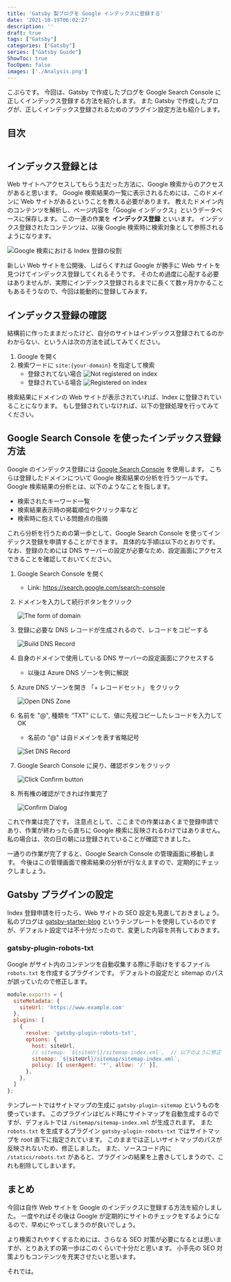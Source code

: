 ```yaml
---
title: 'Gatsby 製ブログを Google インデックスに登録する'
date: '2021-10-19T06:02:27'
description: ''
draft: true
tags: ["Gatsby"]
categories: ["Gatsby"]
series: ["Gatsby Guide"]
ShowToc: true
TocOpen: false
images: ['./Analysis.png']
---
```


こぷらです。
今回は、Gatsby で作成したブログを Google Search Console に正しくインデックス登録する方法を紹介します。
また Gatsby で作成したブログが、正しくインデックス登録されるためのプラグイン設定方法も紹介します。

## 目次

```toc
```

## インデックス登録とは

Web サイトへアクセスしてもらう主だった方法に、Google 検索からのアクセスがあると思います。
Google 検索結果の一覧に表示されるためには、このドメインに Web サイトがあるということを教える必要があります。
教えたドメイン内のコンテンツを解析し、ページ内容を「Google インデックス」というデータベースに保存します。
この一連の作業を **インデックス登録** といいます。
インデックス登録されたコンテンツは、以後 Google 検索時に検索対象として参照されるようになります。

![Google 検索における Index 登録の役割](./GoogleIndex.png)

新しい Web サイトを公開後、しばらくすれば Google が勝手に Web サイトを見つけてインデックス登録してくれるそうです。
そのため過度に心配する必要はありませんが、実際にインデックス登録されるまでに長くて数ヶ月かかることもあるそうなので、今回は能動的に登録してみます。

## インデックス登録の確認

結構前に作ったままだったけど、自分のサイトはインデックス登録されてるのかわからない、という人は次の方法を試してみてください。

1. Google を開く
2. 検索ワードに `site:{your-domain}` を指定して検索
    - 登録されてない場合
    ![Not registered on index](./NotRegistered.png)
    - 登録されている場合
    ![Registered on index](./Registered.png)

検索結果にドメインの Web サイトが表示されていれば、Index に登録されていることになります。
もし登録されていなければ、以下の登録処理を行ってみてください。

## Google Search Console を使ったインデックス登録方法

Google のインデックス登録には [Google Search Console](https://search.google.com/search-console) を使用します。
こちらは登録したドメインについて Google 検索結果の分析を行うツールです。
Google 検索結果の分析とは、以下のようなことを指します。

- 検索されたキーワード一覧
- 検索結果表示時の掲載順位やクリック率など
- 検索時に抱えている問題点の指摘

これら分析を行うための第一歩として、Google Search Console を使ってインデックス登録を申請することができます。
具体的な手順は以下のとおりです。
なお、登録のためには DNS サーバーの設定が必要なため、設定画面にアクセスできることを確認しておいてください。

1. Google Search Console を開く
   - Link: <https://search.google.com/search-console>
2. ドメインを入力して続行ボタンをクリック

    ![The form of domain](InputDomain.png)
3. 登録に必要な DNS レコードが生成されるので、レコードをコピーする

    ![Build DNS Record](BuiltDNSRecord.png)
4. 自身のドメインで使用している DNS サーバーの設定画面にアクセスする
    - 以後は Azure DNS ゾーンを例に解説
5. Azure DNS ゾーンを開き 「+ レコードセット」 をクリック

    ![Open DNS Zone](DNSZone.png)
6. 名前を "@", 種類を ”TXT” にして、値に先程コピーしたレコードを入力して OK
   - 名前の "@" は自ドメインを表す省略記号

    ![Set DNS Record](SetDNSRecord.png)
7. Google Search Console に戻り、確認ボタンをクリック

    ![Click Confirm button](ClickConfirm.png)
8. 所有権の確認ができれば作業完了

    ![Confirm Dialog](ConfirmDomain.png)

これで作業は完了です。
注意点として、ここまでの作業はあくまで登録申請であり、作業が終わったら直ちに Google 検索に反映されるわけではありません。
私の場合は、次の日の朝には登録されていることが確認できました。

一通りの作業が完了すると、Google Search Console の管理画面に移動します。
今後はこの管理画面で検索結果の分析が行なえますので、定期的にチェックしましょう。

## Gatsby プラグインの設定

Index 登録申請を行ったら、Web サイトの SEO 設定も見直しておきましょう。
私のブログは [gatsby-starter-blog](https://www.gatsbyjs.com/starters/gatsbyjs/gatsby-starter-blog/) というテンプレートを使用しているのですが、デフォルト設定では不十分だったので、変更した内容を共有しておきます。

### gatsby-plugin-robots-txt

Google がサイト内のコンテンツを自動収集する際に手助けをするファイル `robots.txt` を作成するプラグインです。
デフォルトの設定だと sitemap のパスが誤っていたので修正します。

```javascript:title=gatsby-config.js
module.exports = {
  siteMetadata: {
    siteUrl: 'https://www.example.com'
  },
  plugins: [
    {
      resolve: 'gatsby-plugin-robots-txt',
      options: {
        host: siteUrl,
        // sitemap: `${siteUrl}/sitemap-index.xml`,  // 以下のように修正
        sitemap: `${siteUrl}/sitemap/sitemap-index.xml`,
        policy: [{ userAgent: '*', allow: '/' }],
      },
    },
  ]
};
```

テンプレートではサイトマップの生成に `gatsby-plugin-sitemap` というものを使っています。
このプラグインはビルド時にサイトマップを自動生成するのですが、デフォルトでは `/sitemap/sitemap-index.xml` が生成されます。
また `robots.txt` を生成するプラグイン `gatsby-plugin-robots-txt` ではサイトマップを root 直下に指定されています。
このままでは正しいサイトマップのパスが反映されないため、修正しました。
また、ソースコード内に `/statics/robots.txt` があると、プラグインの結果を上書きしてしまうので、これも削除してしまいます。

## まとめ

今回は自作 Web サイトを Google のインデックスに登録する方法を紹介しました。
一度やればその後は Google が定期的にサイトのチェックをするようになるので、早めにやってしまうのが良いでしょう。

より検索されやすくするためには、さらなる SEO 対策が必要になるとは思いますが、とりあえずの第一歩はこのくらいで十分だと思います。
小手先の SEO 対策よりもコンテンツを充実させたいと思います。

それでは。
